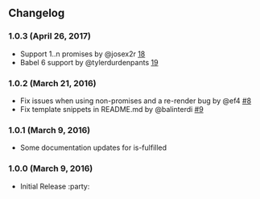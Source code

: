 Changelog
------

### 1.0.3 (April 26, 2017)

- Support 1..n promises by @josex2r [18](https://github.com/fivetanley/ember-promise-helpers/pull/18)
- Babel 6 support by @tylerdurdenpants [19](https://github.com/fivetanley/ember-promise-helpers/pull/19)

### 1.0.2 (March 21, 2016)

- Fix issues when using non-promises and a re-render bug by @ef4
  [#8](https://github.com/fivetanley/ember-promise-helpers/pull/8)
- Fix template snippets in README.md by @balinterdi
  [#9](https://github.com/fivetanley/ember-promise-helpers/pull/9)

### 1.0.1 (March 9, 2016)

- Some documentation updates for is-fulfilled

### 1.0.0 (March 9, 2016)

- Initial Release :party:
